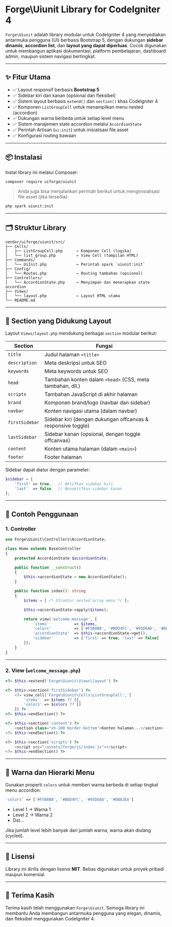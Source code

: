 # Forge\Uiunit Library for CodeIgniter 4

`Forge\Uiunit` adalah library modular untuk CodeIgniter 4 yang menyediakan antarmuka pengguna (UI) berbasis Bootstrap 5, dengan dukungan **sidebar dinamis**, **accordion list**, dan **layout yang dapat diperluas**. Cocok digunakan untuk membangun aplikasi dokumentasi, platform pembelajaran, dashboard admin, maupun sistem navigasi bertingkat.

---

## ✨ Fitur Utama

- ✅ Layout responsif berbasis **Bootstrap 5**
- ✅ Sidebar kiri dan kanan (opsional dan fleksibel)
- ✅ Sistem layout berbasis `extend()` dan `section()` khas CodeIgniter 4
- ✅ Komponen `ListGroupCell` untuk menampilkan menu nested (accordion)
- ✅ Dukungan warna berbeda untuk setiap level menu
- ✅ Sistem manajemen state accordion melalui `AccordionState`
- ✅ Perintah Artisan (`ui:init`) untuk inisialisasi file asset
- ✅ Konfigurasi routing bawaan

---

## 📦 Instalasi

Instal library ini melalui Composer:

```bash
composer require uiforge/uiunit
````

> Anda juga bisa menjalankan perintah berikut untuk menginisialisasi file asset (jika tersedia):

```bash
php spark uiunit:init
```

---

## 🗂️ Struktur Library

```
vendor/uiforge/uiunit/src/
├── Cells/
│   ├── ListGroupCell.php      ← Komponen Cell (logika)
│   └── list_group.php         ← View Cell (tampilan HTML)
├── Commands/
│   └── UiInit.php             ← Perintah spark `uiunit:init`
├── Config/
│   └── Routes.php             ← Routing tambahan (opsional)
├── Controllers/
│   └── AccordionState.php     ← Menyimpan dan menerapkan state accordion
├── Views/
│   └── layout.php             ← Layout HTML utama
└── README.md
```

---

## 📐 Section yang Didukung Layout

Layout `Views/layout.php` mendukung berbagai `section` modular berikut:

| Section        | Fungsi                                                       |
| -------------- | ------------------------------------------------------------ |
| `title`        | Judul halaman `<title>`                                      |
| `description`  | Meta deskripsi untuk SEO                                     |
| `keywords`     | Meta keywords untuk SEO                                      |
| `head`         | Tambahan konten dalam `<head>` (CSS, meta tambahan, dll.)    |
| `scripts`      | Tambahan JavaScript di akhir halaman                         |
| `brand`        | Komponen brand/logo (navbar dan sidebar)                     |
| `navbar`       | Konten navigasi utama (dalam navbar)                         |
| `firstSidebar` | Sidebar kiri (dengan dukungan offcanvas & responsive toggle) |
| `lastSidebar`  | Sidebar kanan (opsional, dengan toggle offcanvas)            |
| `content`      | Konten utama halaman (dalam `<main>`)                        |
| `footer`       | Footer halaman                                               |

Sidebar dapat diatur dengan parameter:

```php
$sidebar = [
    'first' => true,   // Aktifkan sidebar kiri
    'last'  => false   // Nonaktifkan sidebar kanan
];
```

---

## 🚀 Contoh Penggunaan

### 1. Controller

```php
use Forge\Uiunit\Controllers\AccordionState;

class Home extends BaseController
{
    protected AccordionState $accordionState;

    public function __construct()
    {
        $this->accordionState = new AccordionState();
    }

    public function index(): string
    {
        $items = [ /* Struktur nested array menu */ ];

        $this->accordionState->apply($items);

        return view('welcome_message', [
            'items'           => $items,
            'colors'          => ['#F5B8BB', '#BDD4FC', '#95D6AD', '#DBA3EA'],
            'accordionState'  => $this->accordionState->get(),
            'sidebar'         => ['first' => true, 'last' => false]
        ]);
    }
}
```

---

### 2. View (`welcome_message.php`)

```php
<?= $this->extend('Forge\Uiunit\Views\layout') ?>

<?= $this->section('firstSidebar') ?>
    <?= view_cell('Forge\Uiunit\Cells\ListGroupCell', [
        'items'  => $items ?? [],
        'colors' => $colors ?? []
    ]) ?>
<?= $this->endSection() ?>

<?= $this->section('content') ?>
    <section class="vh-100 border-bottom">Konten halaman...</section>
<?= $this->endSection() ?>

<?= $this->section('scripts') ?>
    <script src="/assets/forge/js/index.js"></script>
<?= $this->endSection() ?>
```

---

## 🎨 Warna dan Hierarki Menu

Gunakan properti `colors` untuk memberi warna berbeda di setiap tingkat menu accordion:

```php
'colors' => ['#F5B8BB', '#BDD4FC', '#95D6AD', '#DBA3EA']
```

* Level 1 → Warna 1
* Level 2 → Warna 2
* Dst...

Jika jumlah level lebih banyak dari jumlah warna, warna akan diulang (cycled).

---

## 📝 Lisensi

Library ini dirilis dengan lisensi **MIT**. Bebas digunakan untuk proyek pribadi maupun komersial.

---

## 🙏 Terima Kasih

Terima kasih telah menggunakan `Forge\Uiunit`. Semoga library ini membantu Anda membangun antarmuka pengguna yang elegan, dinamis, dan fleksibel menggunakan CodeIgniter 4.
